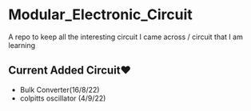 # Modular_Electronic_Circuit
A repo to keep all the interesting circuit I came across / circuit that I am learning 

## Current Added Circuit❤️
* Bulk Converter(16/8/22) 
* colpitts oscillator (4/9/22)
